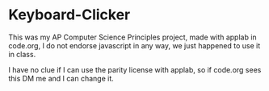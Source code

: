 # Keyboard-Clicker
This was my AP Computer Science Principles project, made with applab in code.org, I do not endorse javascript in any way, we just happened to use it in class.

I have no clue if I can use the parity license with applab, so if code.org sees this DM me and I can change it.
